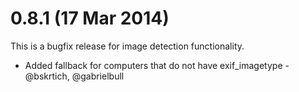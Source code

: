 
# 0.8.1 (17 Mar 2014)

This is a bugfix release for image detection functionality.

- Added fallback for computers that do not have exif_imagetype - @bskrtich, @gabrielbull



